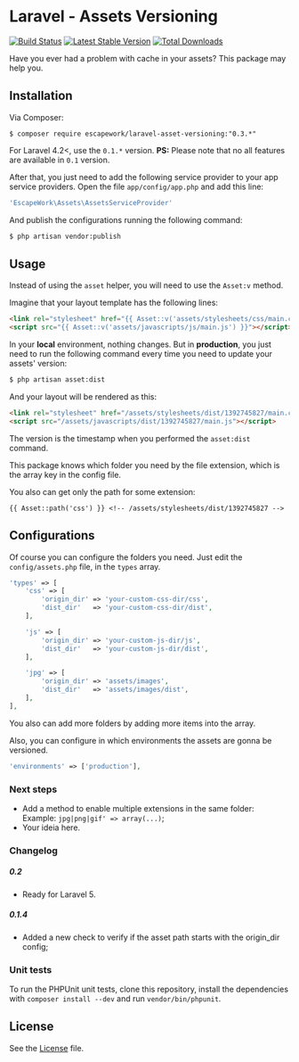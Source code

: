 # Laravel - Assets Versioning

[![Build Status](https://travis-ci.org/EscapeWork/laravel-asset-versioning.png)](http://travis-ci.org/EscapeWork/laravel-asset-versioning) [![Latest Stable Version](https://poser.pugx.org/escapework/laravel-asset-versioning/v/stable.png)](https://packagist.org/packages/escapework/laravel-asset-versioning) [![Total Downloads](https://poser.pugx.org/escapework/laravel-asset-versioning/downloads.png)](https://packagist.org/packages/escapework/laravel-asset-versioning)

Have you ever had a problem with cache in your assets? This package may help you.

## Installation

Via Composer:

```
$ composer require escapework/laravel-asset-versioning:"0.3.*"
```

For Laravel 4.2<, use the `0.1.*` version. **PS:** Please note that no all features are available in `0.1` version.

After that, you just need to add the following service provider to your app service providers. Open the file `app/config/app.php` and add this line:

```php
'EscapeWork\Assets\AssetsServiceProvider'
```

And publish the configurations running the following command:

```bash
$ php artisan vendor:publish
```

## Usage

Instead of using the `asset` helper, you will need to use the `Asset:v` method.

Imagine that your layout template has the following lines:

```html
<link rel="stylesheet" href="{{ Asset::v('assets/stylesheets/css/main.css') }}" />
<script src="{{ Asset::v('assets/javascripts/js/main.js') }}"></script>
```

In your **local** environment, nothing changes. But in **production**, you just need to run the following command every time you need to update your assets' version:

```bash
$ php artisan asset:dist
```

And your layout will be rendered as this:

```html
<link rel="stylesheet" href="/assets/stylesheets/dist/1392745827/main.css" />
<script src="/assets/javascripts/dist/1392745827/main.js"></script>
```

The version is the timestamp when you performed the `asset:dist` command.

This package knows which folder you need by the file extension, which is the array key in the config file.

You also can get only the path for some extension:

```
{{ Asset::path('css') }} <!-- /assets/stylesheets/dist/1392745827 -->
```

## Configurations

Of course you can configure the folders you need. Just edit the `config/assets.php` file, in the `types` array.

```php
'types' => [
    'css' => [
        'origin_dir' => 'your-custom-css-dir/css',
        'dist_dir'   => 'your-custom-css-dir/dist',
    ],

    'js' => [
        'origin_dir' => 'your-custom-js-dir/js',
        'dist_dir'   => 'your-custom-js-dir/dist',
    ],

    'jpg' => [
        'origin_dir' => 'assets/images',
        'dist_dir'   => 'assets/images/dist',
    ],
],
```

You also can add more folders by adding more items into the array.

Also, you can configure in which environments the assets are gonna be versioned.

```php
'environments' => ['production'],
```

### Next steps

* Add a method to enable multiple extensions in the same folder: Example: `jpg|png|gif' => array(...)`;
* Your ideia here.

### Changelog

##### 0.2

* Ready for Laravel 5.

##### 0.1.4

* Added a new check to verify if the asset path starts with the origin_dir config;

### Unit tests

To run the PHPUnit unit tests, clone this repository, install the dependencies with `composer install --dev` and run `vendor/bin/phpunit`.

## License

See the [License](https://github.com/EscapeWork/laravel-asset-versioning/blob/master/LICENSE) file.